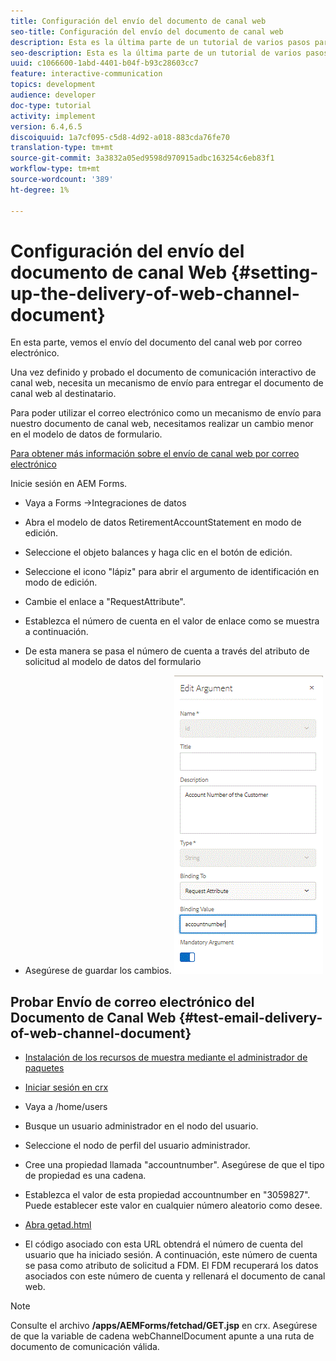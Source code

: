 ```yaml
---
title: Configuración del envío del documento de canal web
seo-title: Configuración del envío del documento de canal web
description: Esta es la última parte de un tutorial de varios pasos para crear su primer documento interactivo de comunicaciones. En esta parte, vemos el envío del documento del canal web por correo electrónico.
seo-description: Esta es la última parte de un tutorial de varios pasos para crear su primer documento interactivo de comunicaciones. En esta parte, vemos el envío del documento del canal web por correo electrónico.
uuid: c1066600-1abd-4401-b04f-b93c28603cc7
feature: interactive-communication
topics: development
audience: developer
doc-type: tutorial
activity: implement
version: 6.4,6.5
discoiquuid: 1a7cf095-c5d8-4d92-a018-883cda76fe70
translation-type: tm+mt
source-git-commit: 3a3832a05ed9598d970915adbc163254c6eb83f1
workflow-type: tm+mt
source-wordcount: '389'
ht-degree: 1%

---
```



# Configuración del envío del documento de canal Web {#setting-up-the-delivery-of-web-channel-document}


En esta parte, vemos el envío del documento del canal web por correo electrónico.

Una vez definido y probado el documento de comunicación interactivo de canal web, necesita un mecanismo de envío para entregar el documento de canal web al destinatario.

Para poder utilizar el correo electrónico como un mecanismo de envío para nuestro documento de canal web, necesitamos realizar un cambio menor en el modelo de datos de formulario.

[Para obtener más información sobre el envío de canal web por correo electrónico](/help/forms/interactive-communications/delivery-of-web-channel-document-tutorial-use.md)

Inicie sesión en AEM Forms.

* Vaya a Forms ->Integraciones de datos

* Abra el modelo de datos RetirementAccountStatement en modo de edición.

* Seleccione el objeto balances y haga clic en el botón de edición.

* Seleccione el icono &quot;lápiz&quot; para abrir el argumento de identificación en modo de edición.

* Cambie el enlace a &quot;RequestAttribute&quot;.

* Establezca el número de cuenta en el valor de enlace como se muestra a continuación.

* De esta manera se pasa el número de cuenta a través del atributo de solicitud al modelo de datos del formulario

* Asegúrese de guardar los cambios.
   ![fdm](assets/requestattribute.gif)

## Probar Envío de correo electrónico del Documento de Canal Web {#test-email-delivery-of-web-channel-document}

* [Instalación de los recursos de muestra mediante el administrador de paquetes](assets/webchanneldelivery.zip)
* [Iniciar sesión en crx](http://localhost:4502/crx/de/index.jsp#)

* Vaya a /home/users

* Busque un usuario administrador en el nodo del usuario.

* Seleccione el nodo de perfil del usuario administrador.

* Cree una propiedad llamada &quot;accountnumber&quot;. Asegúrese de que el tipo de propiedad es una cadena.

* Establezca el valor de esta propiedad accountnumber en &quot;3059827&quot;. Puede establecer este valor en cualquier número aleatorio como desee.

* [Abra getad.html](http://localhost:4502/content/getad.html)

* El código asociado con esta URL obtendrá el número de cuenta del usuario que ha iniciado sesión. A continuación, este número de cuenta se pasa como atributo de solicitud a FDM. El FDM recuperará los datos asociados con este número de cuenta y rellenará el documento de canal web.

>[!NOTE]
>
>Consulte el archivo **/apps/AEMForms/fetchad/GET.jsp** en crx. Asegúrese de que la variable de cadena webChannelDocument apunte a una ruta de documento de comunicación válida.
